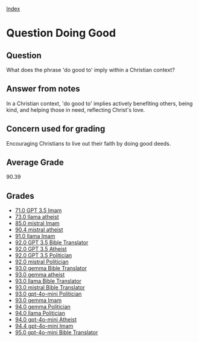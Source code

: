 
[Index](../../index.md)
# Question Doing Good
## Question
What does the phrase 'do good to' imply within a Christian context?

## Answer from notes
In a Christian context, 'do good to' implies actively benefiting others, being kind, and helping those in need, reflecting Christ's love.

## Concern used for grading
Encouraging Christians to live out their faith by doing good deeds.

## Average Grade
90.39

## Grades
 * [71.0 GPT 3.5 Imam](../answers/GPT_3.5_Imam/Doing_Good.md)
 * [73.0 llama atheist](../answers/llama_atheist/Doing_Good.md)
 * [85.0 mistral Imam](../answers/mistral_Imam/Doing_Good.md)
 * [90.4 mistral atheist](../answers/mistral_atheist/Doing_Good.md)
 * [91.0 llama Imam](../answers/llama_Imam/Doing_Good.md)
 * [92.0 GPT 3.5 Bible Translator](../answers/GPT_3.5_Bible_Translator/Doing_Good.md)
 * [92.0 GPT 3.5 Atheist](../answers/GPT_3.5_Atheist/Doing_Good.md)
 * [92.0 GPT 3.5 Politician](../answers/GPT_3.5_Politician/Doing_Good.md)
 * [92.0 mistral Politician](../answers/mistral_Politician/Doing_Good.md)
 * [93.0 gemma Bible Translator](../answers/gemma_Bible_Translator/Doing_Good.md)
 * [93.0 gemma atheist](../answers/gemma_atheist/Doing_Good.md)
 * [93.0 llama Bible Translator](../answers/llama_Bible_Translator/Doing_Good.md)
 * [93.0 mistral Bible Translator](../answers/mistral_Bible_Translator/Doing_Good.md)
 * [93.0 gpt-4o-mini Politician](../answers/gpt-4o-mini_Politician/Doing_Good.md)
 * [93.0 gemma Imam](../answers/gemma_Imam/Doing_Good.md)
 * [94.0 gemma Politician](../answers/gemma_Politician/Doing_Good.md)
 * [94.0 llama Politician](../answers/llama_Politician/Doing_Good.md)
 * [94.0 gpt-4o-mini Atheist](../answers/gpt-4o-mini_Atheist/Doing_Good.md)
 * [94.4 gpt-4o-mini Imam](../answers/gpt-4o-mini_Imam/Doing_Good.md)
 * [95.0 gpt-4o-mini Bible Translator](../answers/gpt-4o-mini_Bible_Translator/Doing_Good.md)
